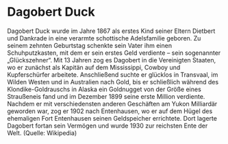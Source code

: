 # Dagobert Duck
Dagobert Duck  wurde im Jahre 1867 als erstes Kind seiner Eltern Dietbert und Dankrade in eine verarmte schottische Adelsfamilie geboren. Zu seinem zehnten Geburtstag schenkte sein Vater ihm einen Schuhputzkasten, mit dem er sein erstes Geld verdiente – sein sogenannter „Glückszehner“.
Mit 13 Jahren zog es Dagobert in die Vereinigten Staaten, wo er zunächst als Kapitän auf dem Mississippi, Cowboy und Kupferschürfer arbeitete. Anschließend suchte er glücklos in Transvaal, im Wilden Westen und in Australien nach Gold, bis er schließlich während des Klondike-Goldrauschs in Alaska ein Goldnugget von der Größe eines Straußeneis fand und im Dezember 1899 seine erste Million verdiente.
Nachdem er mit verschiedensten anderen Geschäften am Yukon Milliardär geworden war, zog er 1902 nach Entenhausen, wo er auf dem Hügel des ehemaligen Fort Entenhausen seinen Geldspeicher errichtete. Dort lagerte Dagobert fortan sein Vermögen und wurde 1930 zur reichsten Ente der Welt. (Quelle: Wikipedia)
